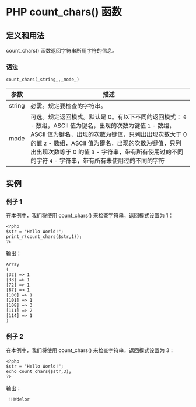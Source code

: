# PHP count_chars() 函数



## 定义和用法

count_chars() 函数返回字符串所用字符的信息。

### 语法

```
count_chars(_string_,_mode_)
```

| 参数 | 描述 |
| --- | --- |
| string | 必需。规定要检查的字符串。 |
| mode |可选。规定返回模式。默认是 0。有以下不同的返回模式：   `0` - 数组，ASCII 值为键名，出现的次数为键值   `1` - 数组，ASCII 值为键名，出现的次数为键值，只列出出现次数大于 0 的值   `2` - 数组，ASCII 值为键名，出现的次数为键值，只列出出现次数等于 0 的值   `3` - 字符串，带有所有使用过的不同的字符   `4` - 字符串，带有所有未使用过的不同的字符 |

## 实例

### 例子 1

在本例中，我们将使用 count_chars() 来检查字符串，返回模式设置为 1：

```
<?php
$str = "Hello World!";
print_r(count_chars($str,1));
?>
```

输出：

```
Array
(
[32] => 1
[33] => 1
[72] => 1
[87] => 1
[100] => 1
[101] => 1
[108] => 3
[111] => 2
[114] => 1
)
```

### 例子 2

在本例中，我们将使用 count_chars() 来检查字符串，返回模式设置为 3：

```
<?php
$str = "Hello World!";
echo count_chars($str,3);
?>
```

输出：

```
 !HWdelor
```
